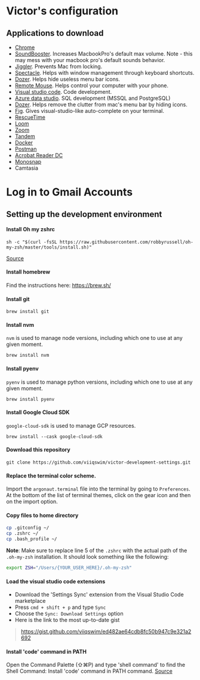 # Victor's configuration


## Applications to download

- [Chrome](https://www.google.com/chrome/)
- [SoundBooster](https://froyosoft.com/soundbooster.php). Increases MacbookPro's default max volume. Note - this may mess with your macbook pro's default sounds behavior.
- [Jiggler](https://www.sticksoftware.com/software/Jiggler.html). Prevents Mac from locking.
- [Spectacle](https://www.spectacleapp.com/). Helps with window management through keyboard shortcuts.
- [Dozer](https://github.com/Mortennn/Dozer). Helps hide useless menu bar icons.
- [Remote Mouse](https://www.remotemouse.net/). Helps control your computer with your phone.
- [Visual studio code](https://code.visualstudio.com/download). Code development.
- [Azure data studio](https://docs.microsoft.com/en-us/sql/azure-data-studio/download?view=sql-server-2017). SQL development (MSSQL and PostgreSQL)
- [Dozer](https://github.com/Mortennn/Dozer). Helps remove the clutter from mac's menu bar by hiding icons.
- [Fig](https://fig.io/?ref=hn). Gives visual-studio-like auto-complete on your terminal.
- [RescueTime](https://www.rescuetime.com/download_mac)
- [Loom](https://www.loom.com/download)
- [Zoom](https://zoom.us/download)
- [Tandem](https://tandem.chat/welcome/download)
- [Docker](https://docs.docker.com/docker-for-mac/install/)
- [Postman](https://www.postman.com/downloads/)
- [Acrobat Reader DC](https://get.adobe.com/reader/otherversions/)
- [Monosnap](https://monosnap.com/download/mac)
- Camtasia

# Log in to Gmail Accounts

## Setting up the development environment


#### Install Oh my zshrc

```
sh -c "$(curl -fsSL https://raw.githubusercontent.com/robbyrussell/oh-my-zsh/master/tools/install.sh)"
```
[Source](https://github.com/robbyrussell/oh-my-zsh#via-curl)

#### Install homebrew

Find the instructions here: https://brew.sh/

#### Install git

```
brew install git
```

#### Install nvm

`nvm` is used to manage node versions, including which one to use at any given moment.

```
brew install nvm
```

#### Install pyenv

`pyenv` is used to manage python versions, including which one to use at any given moment.

```
brew install pyenv
```

#### Install Google Cloud SDK

`google-cloud-sdk` is used to manage GCP resources.

```
brew install --cask google-cloud-sdk
```

#### Download this repository

```
git clone https://github.com/viiqswim/victor-development-settings.git
```

#### Replace the terminal color scheme.

Import the `argonaut.terminal` file into the terminal by going to `Preferences`. At the bottom of the list of terminal themes, click on the gear icon and then on the import option.

#### Copy files to home directory

```bash
cp .gitconfig ~/
cp .zshrc ~/
cp .bash_profile ~/
```

**Note**: Make sure to replace line 5 of the `.zshrc` with the actual path of the `.oh-my-zsh` installation. It should look something like the following:

```bash
export ZSH="/Users/{YOUR_USER_HERE}/.oh-my-zsh"
```

#### Load the visual studio code extensions

- Download the 'Settings Sync' extension from the Visual Studio Code marketplace
- Press `cmd + shift + p` and type `Sync`
- Choose the `Sync: Download Settings` option
- Here is the link to the most up-to-date gist
> https://gist.github.com/viiqswim/ed482ae64cdb8fc50b947c9e321a2692

#### Install 'code' command in PATH

Open the Command Palette (⇧⌘P) and type 'shell command' to find the Shell Command: Install 'code' command in PATH command.
[Source](https://code.visualstudio.com/docs/setup/mac#_launching-from-the-command-line)

